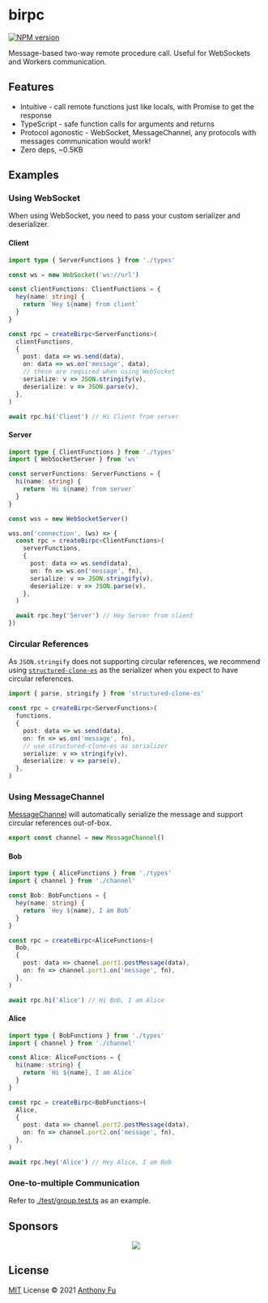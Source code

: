 # birpc

[![NPM version](https://img.shields.io/npm/v/birpc?color=a1b858&label=)](https://www.npmjs.com/package/birpc)

Message-based two-way remote procedure call. Useful for WebSockets and Workers communication.

## Features

- Intuitive - call remote functions just like locals, with Promise to get the response
- TypeScript - safe function calls for arguments and returns
- Protocol agonostic - WebSocket, MessageChannel, any protocols with messages communication would work!
- Zero deps, ~0.5KB

## Examples

### Using WebSocket

When using WebSocket, you need to pass your custom serializer and deserializer.

#### Client

```ts
import type { ServerFunctions } from './types'

const ws = new WebSocket('ws://url')

const clientFunctions: ClientFunctions = {
  hey(name: string) {
    return `Hey ${name} from client`
  }
}

const rpc = createBirpc<ServerFunctions>(
  clientFunctions,
  {
    post: data => ws.send(data),
    on: data => ws.on('message', data),
    // these are required when using WebSocket
    serialize: v => JSON.stringify(v),
    deserialize: v => JSON.parse(v),
  },
)

await rpc.hi('Client') // Hi Client from server
```

#### Server

```ts
import type { ClientFunctions } from './types'
import { WebSocketServer } from 'ws'

const serverFunctions: ServerFunctions = {
  hi(name: string) {
    return `Hi ${name} from server`
  }
}

const wss = new WebSocketServer()

wss.on('connection', (ws) => {
  const rpc = createBirpc<ClientFunctions>(
    serverFunctions,
    {
      post: data => ws.send(data),
      on: fn => ws.on('message', fn),
      serialize: v => JSON.stringify(v),
      deserialize: v => JSON.parse(v),
    },
  )

  await rpc.hey('Server') // Hey Server from client
})
```

### Circular References

As `JSON.stringify` does not supporting circular references, we recommend using [`structured-clone-es`](https://github.com/antfu/structured-clone-es) as the serializer when you expect to have circular references.

```ts
import { parse, stringify } from 'structured-clone-es'

const rpc = createBirpc<ServerFunctions>(
  functions,
  {
    post: data => ws.send(data),
    on: fn => ws.on('message', fn),
    // use structured-clone-es as serializer
    serialize: v => stringify(v),
    deserialize: v => parse(v),
  },
)
```

### Using MessageChannel

[MessageChannel](https://developer.mozilla.org/en-US/docs/Web/API/MessageChannel) will automatically serialize the message and support circular references out-of-box.

```ts
export const channel = new MessageChannel()
```

#### Bob

``` ts
import type { AliceFunctions } from './types'
import { channel } from './channel'

const Bob: BobFunctions = {
  hey(name: string) {
    return `Hey ${name}, I am Bob`
  }
}

const rpc = createBirpc<AliceFunctions>(
  Bob,
  {
    post: data => channel.port1.postMessage(data),
    on: fn => channel.port1.on('message', fn),
  },
)

await rpc.hi('Alice') // Hi Bob, I am Alice
```

#### Alice

``` ts
import type { BobFunctions } from './types'
import { channel } from './channel'

const Alice: AliceFunctions = {
  hi(name: string) {
    return `Hi ${name}, I am Alice`
  }
}

const rpc = createBirpc<BobFunctions>(
  Alice,
  {
    post: data => channel.port2.postMessage(data),
    on: fn => channel.port2.on('message', fn),
  },
)

await rpc.hey('Alice') // Hey Alice, I am Bob
```

### One-to-multiple Communication

Refer to [./test/group.test.ts](./test/group.test.ts) as an example.

## Sponsors

<p align="center">
  <a href="https://cdn.jsdelivr.net/gh/antfu/static/sponsors.svg">
    <img src='https://cdn.jsdelivr.net/gh/antfu/static/sponsors.svg'/>
  </a>
</p>

## License

[MIT](./LICENSE) License © 2021 [Anthony Fu](https://github.com/antfu)
